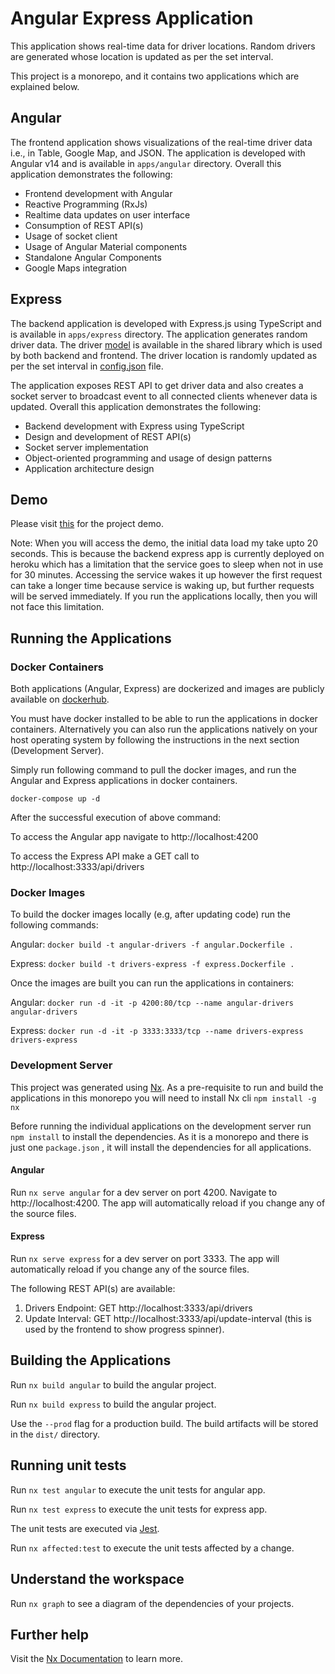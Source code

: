 # Angular Express Application

This application shows real-time data for driver locations. Random drivers are generated whose
location is updated as per the set interval.

This project is a monorepo, and it contains two applications which are explained below.

## Angular

The frontend application shows visualizations of the real-time driver data i.e., in Table, Google Map, and JSON. The application is developed with Angular v14 and is available
in `apps/angular` directory. Overall this application demonstrates the following:

<ul>
  <li>Frontend development with Angular</li>
  <li>Reactive Programming (RxJs)</li>
  <li>Realtime data updates on user interface</li>
  <li>Consumption of REST API(s)</li>
  <li>Usage of socket client</li>
  <li>Usage of Angular Material components</li>
  <li>Standalone Angular Components</li>
  <li>Google Maps integration</li>
</ul>

## Express

The backend application is developed with Express.js using TypeScript and is available
in `apps/express` directory. The application generates random driver data. The driver [model](https://github.com/sarmadparvez/spa-nodejs/blob/main/libs/model/src/lib/driver.ts) is available
in the shared library which is used by both backend and frontend. The driver location is
randomly updated as per the set interval in [config.json](https://github.com/sarmadparvez/spa-nodejs/blob/main/apps/express/config.json) file.

The application exposes REST API to get driver data and also creates a
socket server to broadcast event to all connected clients whenever data is updated. Overall this application demonstrates the following:

<ul>
  <li>Backend development with Express using TypeScript</li>
  <li>Design and development of REST API(s)</li>
  <li>Socket server implementation</li>
  <li>Object-oriented programming and usage of design patterns</li>
  <li>Application architecture design</li>
</ul>

## Demo

Please visit [this](https://angular-drivers.web.app) for the project demo.

Note: When you will access the demo, the initial data load my take upto 20 seconds. This is because the backend express app is currently deployed on heroku which has a limitation that the service goes to sleep when not
in use for 30 minutes. Accessing the service wakes it up however the first request can take a longer time because
service is waking up, but further requests will be served immediately. If you run the applications locally, then you
will not face this limitation.

## Running the Applications

### Docker Containers

Both applications (Angular, Express) are dockerized and images are publicly available on [dockerhub](https://hub.docker.com).

You must have docker installed to be able to run the applications in docker containers. Alternatively
you can also run the applications natively on your host operating system by following the instructions
in the next section (Development Server).

Simply run following command to pull the docker images, and run the Angular and Express applications in
docker containers.

`docker-compose up -d`

After the successful execution of above command:

To access the Angular app navigate to http://localhost:4200

To access the Express API make a GET call to http://localhost:3333/api/drivers

### Docker Images

To build the docker images locally (e.g, after updating code) run the following commands:

Angular: `docker build -t angular-drivers -f angular.Dockerfile .`

Express: `docker build -t drivers-express -f express.Dockerfile .`

Once the images are built you can run the applications in containers:

Angular: `docker run -d -it -p 4200:80/tcp --name angular-drivers angular-drivers`

Express: `docker run -d -it -p 3333:3333/tcp --name drivers-express drivers-express`

### Development Server

This project was generated using [Nx](https://nx.dev). As a pre-requisite to run and build the applications in this monorepo you will need to install Nx cli
`npm install -g nx`

Before running the individual applications on the development server run `npm install`
to install the dependencies. As it is a monorepo and there is just one `package.json` , it will install the dependencies for all
applications.

#### Angular

Run `nx serve angular` for a dev server on port 4200. Navigate to http://localhost:4200. The app will automatically reload if you change any of the source files.

#### Express

Run `nx serve express` for a dev server on port 3333. The app will automatically reload if you change any of the source files.

The following REST API(s) are available:

1. Drivers Endpoint: GET http://localhost:3333/api/drivers
2. Update Interval: GET http://localhost:3333/api/update-interval (this is used by the frontend to show progress spinner).

## Building the Applications

Run `nx build angular` to build the angular project.

Run `nx build express` to build the angular project.

Use the `--prod` flag for a production build. The build artifacts will be stored in the `dist/` directory.

## Running unit tests

Run `nx test angular` to execute the unit tests for angular app.

Run `nx test express` to execute the unit tests for express app.

The unit tests are executed via [Jest](https://jestjs.io).

Run `nx affected:test` to execute the unit tests affected by a change.

## Understand the workspace

Run `nx graph` to see a diagram of the dependencies of your projects.

## Further help

Visit the [Nx Documentation](https://nx.dev) to learn more.
